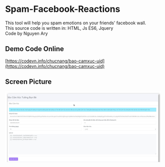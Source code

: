 # Spam-Facebook-Reactions
This tool will help you spam emotions on your friends' facebook wall.<br>
This source code is written in: HTML, Js ES6, Jquery<br>
Code by Nguyen Ary
## Demo Code Online
[https://codevn.info/chucnang/bao-camxuc-uid](https://codevn.info/chucnang/bao-camxuc-uid)
## Screen Picture
![Screen Picture](https://raw.githubusercontent.com/nguyenarypro/Spam-Facebook-Reactions/master/screen-picture.jpg)
